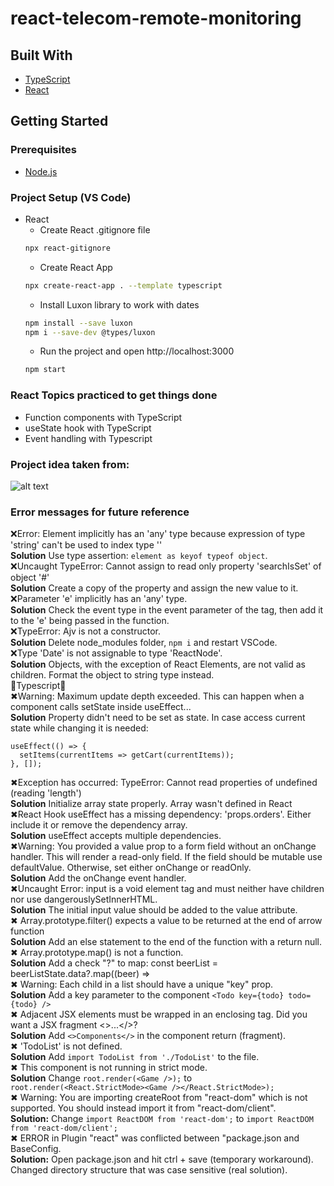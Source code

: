 # react-telecom-remote-monitoring    

## Built With  
* [TypeScript](https://www.typescriptlang.org/docs/// "TypeScript documentation")  
* [React](https://reactjs.org// "React Documentation")  

## Getting Started  
### Prerequisites
* [Node.js](https://nodejs.org/en/ "Download Node.js 16.15.0 LTS")  

### Project Setup (VS Code)
* React  
  * Create React .gitignore file  
  ```bash
  npx react-gitignore
  ``` 
  * Create React App  
  ```bash
  npx create-react-app . --template typescript
  ```   
  * Install Luxon library to work with dates  
  ```bash
  npm install --save luxon
  npm i --save-dev @types/luxon
  ```  
  * Run the project and open http://localhost:3000
  ```bash
  npm start
  ```   

### React Topics practiced to get things done  
- Function components with TypeScript   
- useState hook with TypeScript 
- Event handling with Typescript  

### Project idea taken from:  
![alt text](https://www.ttgint.com/wp-content/uploads/2021/06/3-1.png)

### Error messages for future reference  
❌Error: Element implicitly has an 'any' type because expression of type 'string' can't be used to index type ''   
**Solution** Use type assertion: ```element as keyof typeof object```.   
❌Uncaught TypeError: Cannot assign to read only property 'searchIsSet' of object '#<Object>'  
**Solution**  Create a copy of the property and assign the new value to it.   
❌Parameter 'e' implicitly has an 'any' type.  
**Solution** Check the event type in the event parameter of the tag, then add it to the 'e' being passed in the function.  
❌TypeError: Ajv is not a constructor.   
**Solution** Delete node_modules folder, `npm i` and restart VSCode.    
❌Type 'Date' is not assignable to type 'ReactNode'.   
**Solution** Objects, with the exception of React Elements, are not valid as children. Format the object to string type instead.   
🔼Typescript🔼   
✖Warning: Maximum update depth exceeded. This can happen when a component calls setState inside useEffect...  
**Solution** Property didn't need to be set as state. In case access current state while changing it is needed:  
```  
useEffect(() => {  
  setItems(currentItems => getCart(currentItems));  
}, []);
```  
✖Exception has occurred: TypeError: Cannot read properties of undefined (reading 'length')  
**Solution** Initialize array state properly. Array wasn't defined in React  
✖React Hook useEffect has a missing dependency: 'props.orders'. Either include it or remove the dependency array.  
**Solution** useEffect accepts multiple dependencies.    
✖Warning: You provided a value prop to a form field without an onChange handler. This will render a read-only field. If the field should be mutable use defaultValue. Otherwise, set either onChange or readOnly.   
**Solution** Add the onChange event handler.  
✖Uncaught Error: input is a void element tag and must neither have children nor use dangerouslySetInnerHTML.   
**Solution** The initial input value should be added to the value attribute.  
✖ Array.prototype.filter() expects a value to be returned at the end of arrow function  
**Solution** Add an else statement to the end of the function with a return null.   
✖ Array.prototype.map() is not a function.  
**Solution**  Add a check "?" to map: const beerList = beerListState.data?.map((beer) =>   
✖ Warning: Each child in a list should have a unique "key" prop.  
**Solution**  Add a key parameter to the component ```<Todo key={todo} todo={todo} />```  
✖ Adjacent JSX elements must be wrapped in an enclosing tag. Did you want a JSX fragment <>...</>?    
**Solution** Add ```<>Components</>``` in the component return (fragment).  
✖ 'TodoList' is not defined.  
**Solution** Add ```import TodoList from './TodoList'``` to the file.  
✖ This component is not running in strict mode.  
**Solution**  Change ```root.render(<Game />);``` to ```  root.render(<React.StrictMode><Game /></React.StrictMode>);```  
✖ Warning: You are importing createRoot from "react-dom" which is not supported. You should instead import it from "react-dom/client".  
**Solution:** Change ```import ReactDOM from 'react-dom';``` to ```import ReactDOM from 'react-dom/client';```  
✖ ERROR in Plugin "react" was conflicted between "package.json and BaseConfig.  
**Solution:** Open package.json and hit ctrl + save (temporary workaround). Changed directory structure that was case sensitive (real solution).
